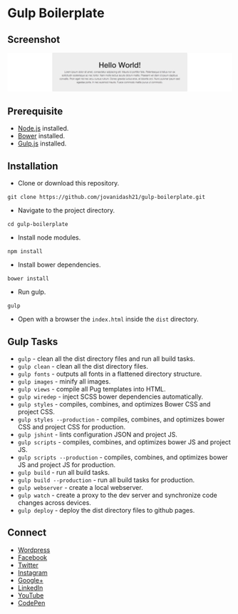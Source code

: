 # Gulp Boilerplate

## Screenshot
<p align="center">
  <img src="https://raw.githubusercontent.com/jovanidash21/gulp-boilerplate/master/screenshot.png">
</p>

## Prerequisite
* [Node.js](https://nodejs.org/en/) installed.
* [Bower](https://bower.io/) installed.
* [Gulp.js](http://gulpjs.com/) installed.

## Installation
* Clone or download this repository.
```
git clone https://github.com/jovanidash21/gulp-boilerplate.git
```
* Navigate to the project directory.
```
cd gulp-boilerplate
```
* Install node modules.
```
npm install
```
* Install bower dependencies.
```
bower install
```
* Run gulp.
```
gulp
```
* Open with a browser the ```index.html``` inside the ```dist``` directory.

## Gulp Tasks
* ```gulp``` - clean all the dist directory files and run all build tasks.
* ```gulp clean``` - clean all the dist directory files.
* ```gulp fonts``` - outputs all fonts in a flattened directory structure.
* ```gulp images``` - minify all images.
* ```gulp views``` - compile all Pug templates into HTML.
* ```gulp wiredep``` - inject SCSS bower dependencies automatically.
* ```gulp styles``` - compiles, combines, and optimizes Bower CSS and project CSS.
* ```gulp styles --production``` - compiles, combines, and optimizes bower CSS and project CSS for production.
* ```gulp jshint``` -  lints configuration JSON and project JS.
* ```gulp scripts``` -  compiles, combines, and optimizes bower JS and project JS.
* ```gulp scripts --production``` - compiles, combines, and optimizes bower JS and project JS for production.
* ```gulp build``` - run all build tasks.
* ```gulp build --production``` - run all build tasks for production.
* ```gulp webserver``` - create a local webserver.
* ```gulp watch``` - create a proxy to the dev server and synchronize code changes across devices.
* ```gulp deploy``` - deploy the dist directory files to github pages.

## Connect
- [Wordpress](https://jovaniwarguez.wordpress.com/)
- [Facebook](https://facebook.com/jovani.cadornawarguez)
- [Twitter](https://twitter.com/jovanidash21)
- [Instagram](https://www.instagram.com/jovanidash21/)
- [Google+](https://plus.google.com/u/0/104385173780051504413)
- [LinkedIn](https://www.linkedin.com/in/jovani-warguez-827a8a11b?trk=nav_responsive_tab_profile_pic)
- [YouTube](https://www.youtube.com/channel/UCNiVxhbJ6Ku9keIjkQX3RRQ)
- [CodePen](http://codepen.io/jovanidash21/)
